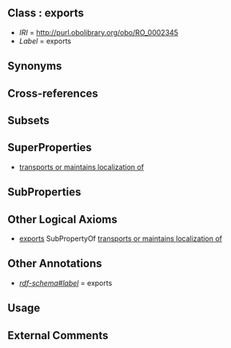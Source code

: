 
## Class : exports

 * *IRI* = http://purl.obolibrary.org/obo/RO_0002345
 * *Label* = exports

## Synonyms


## Cross-references


## Subsets


## SuperProperties

 * [transports or maintains localization of](../../RO/13/RO_0002313.md)

## SubProperties


## Other Logical Axioms

 * [exports](../../RO/45/RO_0002345.md) SubPropertyOf [transports or maintains localization of](../../RO/13/RO_0002313.md)

## Other Annotations

 * *[rdf-schema#label](../../el/rdf-schema#label.md)* = exports

## Usage


## External Comments

